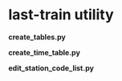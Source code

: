 # last-train utility



**create_tables.py**

**create_time_table.py**

**edit_station_code_list.py**
